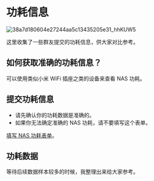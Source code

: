 # 功耗信息

![38a7d180604e27244aa5c13435205e31_hhKUW5](https://img-1255332810.cos.ap-chengdu.myqcloud.com/38a7d180604e27244aa5c13435205e31_hhKUW5.jpg)

这里收集了一些群友提交的功耗信息，供大家对比参考。

## 如何获取准确的功耗信息？

可以使用类似小米 WiFi 插座之类的设备来查看 NAS 功耗。

## 提交功耗信息

- 请先确认你的功耗数据是准确的。
- 如果你无法确定准确的 NAS 功耗，请不要填写这个表单。

[填写 NAS 功耗表单](https://jsj.top/f/nofBDL)。

## 功耗数据

等待后续数据样本较多的时候，我整理出来给大家参考。